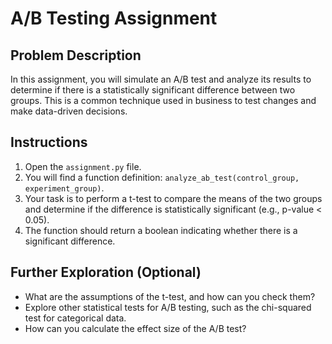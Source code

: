 
# A/B Testing Assignment

## Problem Description

In this assignment, you will simulate an A/B test and analyze its results to determine if there is a statistically significant difference between two groups. This is a common technique used in business to test changes and make data-driven decisions.

## Instructions

1.  Open the `assignment.py` file.
2.  You will find a function definition: `analyze_ab_test(control_group, experiment_group)`.
3.  Your task is to perform a t-test to compare the means of the two groups and determine if the difference is statistically significant (e.g., p-value < 0.05).
4.  The function should return a boolean indicating whether there is a significant difference.

## Further Exploration (Optional)

*   What are the assumptions of the t-test, and how can you check them?
*   Explore other statistical tests for A/B testing, such as the chi-squared test for categorical data.
*   How can you calculate the effect size of the A/B test?
